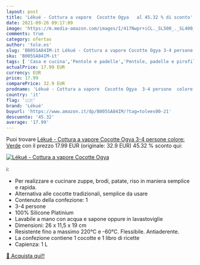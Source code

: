 ```yaml
---
layout: post
title: 'Lékué - Cottura a vapore  Cocotte Ogya   al 45.32 % di sconto'
date: 2021-09-26 09:17:09
image: 'https://m.media-amazon.com/images/I/417Nwpr+iCL._SL500_._SL400_.jpg'
comments: true
category: ofertas
author: 'tole.es'
slug: 'B005SA84IM-it Lékué - Cottura a vapore Cocotte Ogya 3-4 persone colore:...'
sku: 'B005SA84IM-it'
tags: [ 'Casa e cucina','Pentole e padelle','Pentole, padelle e pirofile','Tegami','lékué', ]
actualPrice: 17.99 EUR
currency: EUR
price: 17.99
comparePrice: 32.9 EUR
prodname: 'Lékué - Cottura a vapore  Cocotte Ogya  3-4 persone  colore: Verde'
country: 'it'
flag: '🇮🇹'
brand: 'Lékué'
buyurl: 'https://www.amazon.it/dp/B005SA84IM/?tag=tolees00-21'
descuento: '45.32'
average: '17.99'
---
```


Puoi trovare [Lékué - Cottura a vapore  Cocotte Ogya  3-4 persone  colore: Verde](https://www.amazon.it/dp/B005SA84IM/?tag=tolees00-21) con il prezzo 17.99 EUR (originale: 32.9 EUR) 45.32 % sconto qui:

[![Lékué - Cottura a vapore  Cocotte Ogya  ](https://m.media-amazon.com/images/I/417Nwpr+iCL._SL500_._SL400_.jpg)](https://www.amazon.it/dp/B005SA84IM/?tag=tolees00-21)

ℹ️:

- Per realizzare e cucinare zuppe, brodi, patate, riso in maniera semplice e rapida.
- Alternativa alle cocotte tradizionali, semplice da usare
- Contenuto della confezione: 1
- 3-4 persone
- 100% Silicone Platinium
- Lavabile a mano con acqua e sapone oppure in lavastoviglie
- Dimensioni: 26 x 11,5 x 19 cm
- Resistente fino a massimo 220°C e -60°C. Flessibile. Antiaderente.
- La confezione contiene 1 cocotte e 1 libro di ricette
- Capienza: 1 L

[🛒 Acquista qui!!](https://www.amazon.it/dp/B005SA84IM/?tag=tolees00-21)
